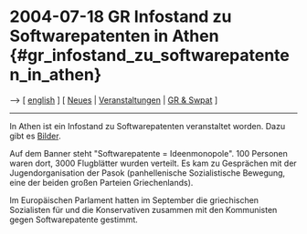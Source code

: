 # 2004-07-18 GR Infostand zu Softwarepatenten in Athen {#gr_infostand_zu_softwarepatenten_in_athen}

\--\> \[ [ english](Athina040718En "wikilink") \] \[ [
Neues](SwpatcninoDe "wikilink") \| [
Veranstaltungen](SwpatpenmiDe "wikilink") \| [ GR &
Swpat](SwpatgrEn "wikilink") \]

------------------------------------------------------------------------

In Athen ist ein Infostand zu Softwarepatenten veranstaltet worden. Dazu
gibt es [Bilder](http://epatents.hellug.gr/box/st04photos/ "wikilink").

Auf dem Banner steht \"Softwarepatente = Ideenmonopole\". 100 Personen
waren dort, 3000 Flugblätter wurden verteilt. Es kam zu Gesprächen mit
der Jugendorganisation der Pasok (panhellenische Sozialistische
Bewegung, eine der beiden großen Parteien Griechenlands).

Im Europäischen Parlament hatten im September die griechischen
Sozialisten für und die Konservativen zusammen mit den Kommunisten gegen
Softwarepatente gestimmt.
